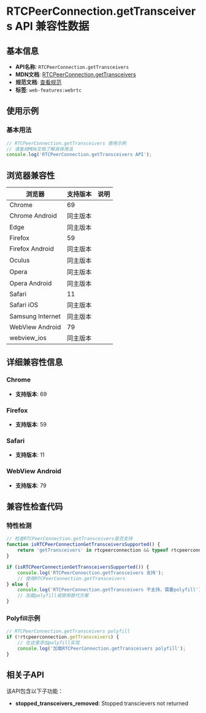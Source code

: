 # RTCPeerConnection.getTransceivers API 兼容性数据

## 基本信息

- **API名称**: `RTCPeerConnection.getTransceivers`
- **MDN文档**: [RTCPeerConnection.getTransceivers](https://developer.mozilla.org/docs/Web/API/RTCPeerConnection/getTransceivers)
- **规范文档**: [查看规范](https://w3c.github.io/webrtc-pc/#dom-peerconnection-gettranseceivers)
- **标签**: `web-features:webrtc`

## 使用示例

### 基本用法

```javascript
// RTCPeerConnection.getTransceivers 使用示例
// 请查阅MDN文档了解具体用法
console.log('RTCPeerConnection.getTransceivers API');
```

## 浏览器兼容性

| 浏览器 | 支持版本 | 说明 |
|--------|----------|------|
| Chrome | 69 |  |
| Chrome Android | 同主版本 |  |
| Edge | 同主版本 |  |
| Firefox | 59 |  |
| Firefox Android | 同主版本 |  |
| Oculus | 同主版本 |  |
| Opera | 同主版本 |  |
| Opera Android | 同主版本 |  |
| Safari | 11 |  |
| Safari iOS | 同主版本 |  |
| Samsung Internet | 同主版本 |  |
| WebView Android | 79 |  |
| webview_ios | 同主版本 |  |

## 详细兼容性信息

### Chrome

- **支持版本**: 69

### Firefox

- **支持版本**: 59

### Safari

- **支持版本**: 11

### WebView Android

- **支持版本**: 79

## 兼容性检查代码

### 特性检测

```javascript
// 检查RTCPeerConnection.getTransceivers是否支持
function isRTCPeerConnectionGetTransceiversSupported() {
    return 'getTransceivers' in rtcpeerconnection && typeof rtcpeerconnection.getTransceivers === 'function';
}

if (isRTCPeerConnectionGetTransceiversSupported()) {
    console.log('RTCPeerConnection.getTransceivers 支持');
    // 使用RTCPeerConnection.getTransceivers
} else {
    console.log('RTCPeerConnection.getTransceivers 不支持，需要polyfill');
    // 加载polyfill或使用替代方案
}
```

### Polyfill示例

```javascript
// RTCPeerConnection.getTransceivers polyfill
if (!rtcpeerconnection.getTransceivers) {
    // 在这里添加polyfill实现
    console.log('加载RTCPeerConnection.getTransceivers polyfill');
}
```

## 相关子API

该API包含以下子功能：

- **stopped_transceivers_removed**: Stopped transcievers not returned

